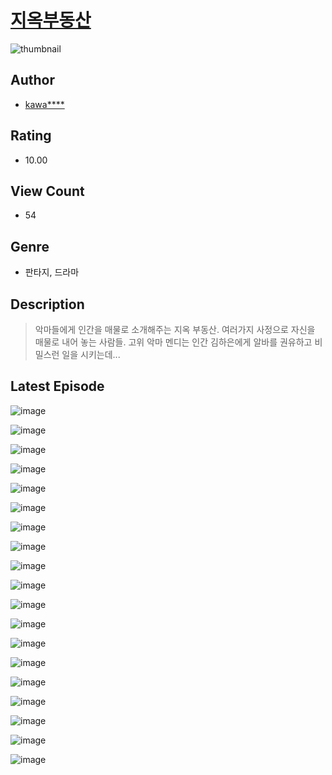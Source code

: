 # [지옥부동산](https://comic.naver.com/challenge/list?titleId=811403)
![thumbnail](https://image-comic.pstatic.net/user_contents_data/challenge_comic/2023/05/25/166764/upload_4063198364017375588_480x623.jpeg)

## Author
- [kawa****](https://comic.naver.com/artistTitle?id=166764)

## Rating
- 10.00

## View Count
- 54

## Genre
- 판타지, 드라마

## Description
> 악마들에게 인간을 매물로 소개해주는 지옥 부동산. 여러가지 사정으로 자신을 매물로 내어 놓는 사람들. 고위 악마 멘디는 인간 김하은에게 알바를 권유하고 비밀스런 일을 시키는데...


## Latest Episode
![image](https://image-comic.pstatic.net/user_contents_data/challenge_comic/2023/05/25/166764/upload_3977575913850495588.jpeg)

![image](https://image-comic.pstatic.net/user_contents_data/challenge_comic/2023/05/25/166764/upload_3559304102773273912.jpeg)

![image](https://image-comic.pstatic.net/user_contents_data/challenge_comic/2023/05/25/166764/upload_4134643331724567603.jpeg)

![image](https://image-comic.pstatic.net/user_contents_data/challenge_comic/2023/05/25/166764/upload_4062872907787351603.jpeg)

![image](https://image-comic.pstatic.net/user_contents_data/challenge_comic/2023/05/25/166764/upload_3546925976928019000.jpeg)

![image](https://image-comic.pstatic.net/user_contents_data/challenge_comic/2023/05/25/166764/upload_7365130531314689122.jpeg)

![image](https://image-comic.pstatic.net/user_contents_data/challenge_comic/2023/05/25/166764/upload_3906650799545071156.jpeg)

![image](https://image-comic.pstatic.net/user_contents_data/challenge_comic/2023/05/25/166764/upload_7378080588675168609.jpeg)

![image](https://image-comic.pstatic.net/user_contents_data/challenge_comic/2023/05/25/166764/upload_3689683280974734693.jpeg)

![image](https://image-comic.pstatic.net/user_contents_data/challenge_comic/2023/05/25/166764/upload_7003999265767829859.jpeg)

![image](https://image-comic.pstatic.net/user_contents_data/challenge_comic/2023/05/25/166764/upload_3919880329706680374.jpeg)

![image](https://image-comic.pstatic.net/user_contents_data/challenge_comic/2023/05/25/166764/upload_3904733251296716083.jpeg)

![image](https://image-comic.pstatic.net/user_contents_data/challenge_comic/2023/05/25/166764/upload_3760844764462723685.jpeg)

![image](https://image-comic.pstatic.net/user_contents_data/challenge_comic/2023/05/25/166764/upload_3544671793491292213.jpeg)

![image](https://image-comic.pstatic.net/user_contents_data/challenge_comic/2023/05/25/166764/upload_3486126097763295536.jpeg)

![image](https://image-comic.pstatic.net/user_contents_data/challenge_comic/2023/05/25/166764/upload_7005689400631911993.jpeg)

![image](https://image-comic.pstatic.net/user_contents_data/challenge_comic/2023/05/25/166764/upload_3977577004705134647.jpeg)

![image](https://image-comic.pstatic.net/user_contents_data/challenge_comic/2023/05/25/166764/upload_3558236665941537078.jpeg)

![image](https://image-comic.pstatic.net/user_contents_data/challenge_comic/2023/05/25/166764/upload_3847260688399675702.jpeg)
